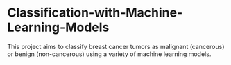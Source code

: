 # Classification-with-Machine-Learning-Models
This project aims to classify breast cancer tumors as malignant (cancerous) or benign (non-cancerous) using a variety of machine learning models.

